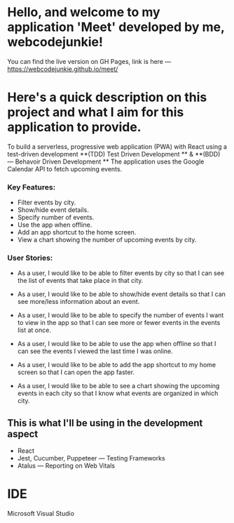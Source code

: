 # Hello, and welcome to my application 'Meet' developed by me, webcodejunkie!

You can find the live version on GH Pages, link is here — https://webcodejunkie.github.io/meet/

# Here's a quick description on this project and what I aim for this application to provide.

To build a serverless, progressive web application (PWA) with React using a
test-driven development **(TDD) Test Driven Development ** & **(BDD) — Behavoir Driven Development ** The application uses the Google
Calendar API to fetch upcoming events.

### Key Features:
* Filter events by city.
* Show/hide event details.
* Specify number of events.
* Use the app when offline.
* Add an app shortcut to the home screen.
* View a chart showing the number of upcoming events by city.

### User Stories:

* As a user, I would like to be able to filter events by city so that I can see the list of events that
take place in that city.

* As a user, I would like to be able to show/hide event details so that I can see more/less
information about an event.

* As a user, I would like to be able to specify the number of events I want to view in the app so
that I can see more or fewer events in the events list at once.

* As a user, I would like to be able to use the app when offline so that I can see the events I
viewed the last time I was online.

* As a user, I would like to be able to add the app shortcut to my home screen so that I can
open the app faster.

* As a user, I would like to be able to see a chart showing the upcoming events in each city so
that I know what events are organized in which city.

## This is what I'll be using in the development aspect

* React
* Jest, Cucumber, Puppeteer — Testing Frameworks
* Atalus — Reporting on Web Vitals

# IDE
Microsoft Visual Studio
